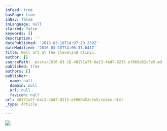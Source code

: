 ```yaml
---
inFeed: true
hasPage: true
inNav: false
inLanguage: null
starred: false
keywords: []
description: ''
datePublished: '2016-03-18T14:07:20.259Z'
dateModified: '2016-03-18T14:06:37.041Z'
title: Wall art at the Cleveland Clinic.
author: []
sourcePath: _posts/2016-03-18-48171a7f-6a13-46d7-8215-ef660a52c5e5.md
published: true
authors: []
publisher:
  name: null
  domain: null
  url: null
  favicon: null
url: 48171a7f-6a13-46d7-8215-ef660a52c5e5/index.html
_type: Article

---
```

![](https://the-grid-user-content.s3-us-west-2.amazonaws.com/6e68c4f0-fe1a-4a76-8844-587a5b644cfa.jpg)